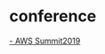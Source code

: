# conference

<a href="https://github.com/simjunbo/conference/blob/master/2019-04-19-AWSSummit2019.md">
- AWS Summit2019
</a>
